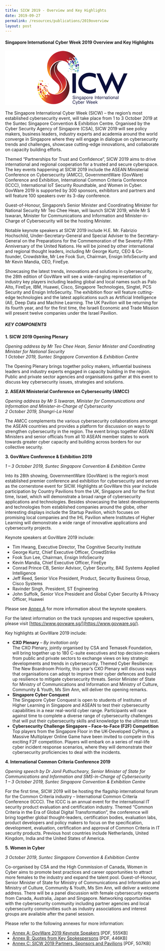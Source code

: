 ```yaml
---
title: SICW 2019 - Overview and Key Highlights
date: 2019-09-27
permalink: /resources/publications/2019overview
layout: post
---
```


#### **Singapore International Cyber Week 2019 Overview and Key Highlights**

![SICW](/images/logos/logo-sicw-full-wspace-lr-h300.png)

The Singapore International Cyber Week (SICW) – the region’s most established cybersecurity event, will take place from 1 to 3 October 2019 at the Suntec Singapore Convention & Exhibition Centre. Organised by the Cyber Security Agency of Singapore (CSA), SICW 2019 will see policy makers, business leaders, industry experts and academia around the world converge in Singapore where they will engage in dialogue on cybersecurity trends and challenges, showcase cutting-edge innovations, and collaborate on capacity building efforts.

Themed “Partnerships for Trust and Confidence”, SICW 2019 aims to drive international and regional cooperation for a trusted and secure cyberspace. The key events happening at SICW 2019 include the ASEAN Ministerial Conference on Cybersecurity (AMCC), GovernmentWare (GovWare) Conference and Exhibition, International Common Criteria Conference (ICCC), International IoT Security Roundtable, and Women in Cyber. GovWare 2019 is supported by 300 sponsors, exhibitors and partners and will feature 100 speakers over its 3-day conference.

Guest-of-Honour, Singapore’s Senior Minister and Coordinating Minister for National Security Mr Teo Chee Hean, will launch SICW 2019, while Mr S Iswaran, Minister for Communications and Information and Minister-in-Charge of Cybersecurity will be the hosting Minister.

Notable keynote speakers at SICW 2019 include H.E. Mr. Fabrizio Hochschild, Under-Secretary-General and Special Adviser to the Secretary-General on the Preparations for the Commemoration of the Seventy-Fifth Anniversary of the United Nations. He will be joined by other international and regional thought leaders, including Mr George Kurtz, CEO & Co-founder, Crowdstrike, Mr Lee Fook Sun, Chairman, Ensign InfoSecurity and Mr Kevin Mandia, CEO, FireEye.

Showcasing the latest trends, innovations and solutions in cybersecurity, the 28th edition of GovWare will see a wide-ranging representation of industry key players including leading global and local names such as Palo Alto, FireEye, IBM, Huawei, Cisco, Singapore Technologies, Singtel, PCS Security and Ensign InfoSecurity. The exhibition floor will feature cutting-edge technologies and the latest applications such as Artificial Intelligence (AI), Deep Data and Machine Learning. The UK Pavilion will be returning for its fourth year, and for the first time, the Israeli Economic and Trade Mission will present twelve companies under the Israel Pavilion.

##### **KEY COMPONENTS**

**1. SICW 2019 Opening Plenary**

*Opening address by Mr Teo Chee Hean, Senior Minister and Coordinating Minister for National Security  
1 October 2019, Suntec Singapore Convention & Exhibition Centre*

The Opening Plenary brings together policy makers, influential business leaders and industry experts engaged in capacity building in the region. Public and private sector agencies and organisations gather at this event to discuss key cybersecurity issues, strategies and solutions.

**2. ASEAN Ministerial Conference on Cybersecurity (AMCC)**

*Opening address by Mr S Iswaran, Minister for Communications and Information and Minister-in-Charge of Cybersecurity  
2 October 2019, Shangri-La Hotel*

The AMCC complements the various cybersecurity collaborations amongst the ASEAN countries and provides a platform for discussion on ways to strengthen cybersecurity in the region. The event brings together ASEAN Ministers and senior officials from all 10 ASEAN member states to work towards greater cyber capacity and building across borders for our collective security.

**3. GovWare Conference & Exhibition 2019**

*1 – 3 October 2019, Suntec Singapore Convention & Exhibition Centre*

Into its 28th showing, GovernmentWare (GovWare) is the region’s most established premier conference and exhibition for cybersecurity and serves as the cornerstone event for SICW. Highlights at GovWare this year include participation by Country Pavilions from the UK, Singapore and for the first time, Israel, which will demonstrate a broad range of cybersecurity applications and technologies. Besides showcasing the latest developments and technologies from established companies around the globe, other interesting displays include the Startup Pavilion, which focuses on promising local companies and the IHL Pavilion where Institutes of Higher Learning will demonstrate a wide range of innovative applications and cybersecurity projects.

Keynote speakers at GovWare 2019 include:
* Tim Hwang, Executive Director, The Cognitive Security Institute
* George Kurtz, Chief Executive Officer, CrowdStrike
* Fook Sun Lee, Chairman, Ensign InfoSecurity
* Kevin Mandia, Chief Executive Officer, FireEye
* Conrad Prince CB, Senior Advisor, Cyber Security, BAE Systems Applied Intelligence
* Jeff Reed, Senior Vice President, Product, Security Business Group, Cisco Systems
* Ravinder Singh, President, ST Engineering
* John Suffolk, Senior Vice President and Global Cyber Security & Privacy Officer, Huawei

Please see [Annex A](https://www.csa.gov.sg/-/media/Csa/Documents/SICW_2019/SICW2019_AnnexA.pdf) for more information about the keynote speakers.

For the latest information on the track synopses and respective speakers, please visit [https://www.govware.sg/](https://www.govware.sg/).

Key highlights at GovWare 2019 include:

* **CXO Plenary** – *By invitation only*  
The CXO Plenary, jointly organised by CSA and Temasek Foundation, will bring together up to 180 C-suite executives and top decision-makers from public and private sectors to exchange views on key strategic developments and trends in cybersecurity. Themed Cyber Resilience: The New Boardroom Priority, this year’s CXO Plenary will discuss ways that organisations can adopt to improve their cyber defences and build up resilience to mitigate cybersecurity threats. Senior Minister of State for Ministry of Communications and Information and Ministry of Culture, Community & Youth, Ms Sim Ann, will deliver the opening remarks.
* **Singapore Cyber Conquest**  
The Singapore Cyber Conquest is open to students of Institutes of Higher Learning in Singapore and ASEAN to test their cybersecurity capabilities in a near real-world cyber range. Participants will race against time to complete a diverse range of cybersecurity challenges that will put their cybersecurity skills and knowledge to the ultimate test.
* **Cybersecurity Challenge Singapore – Face-to-Face (F2F) Competition**  
Top players from the Singapore Floor in the UK-Developed CyPhinx, a Massive Multiplayer Online Game have been invited to compete in this exciting F2F competition. Players will embark on a series of real-life cyber incident response scenarios, where they will demonstrate their cybersecurity proficiencies to deal with the incidents.

**4. International Common Criteria Conference 2019**

*Opening speech by Dr Janil Puthucheary, Senior Minister of State for Communications and Information and SMS-in-Charge of Cybersecurity  
1 – 3 October 2019, Suntec Singapore Convention & Exhibition Centre*

For the first time, SICW 2019 will be hosting the flagship international forum for the Common Criteria industry – International Common Criteria Conference (ICCC). The ICCC is an annual event for the international IT security product evaluation and certification industry. Themed “Common Criteria in the Era of Global Digital Transformation”, the conference will bring together global thought-leaders, certification bodies, evaluation labs, product developers and policy makers to focus on the specification, development, evaluation, certification and approval of Common Criteria in IT security products. Previous host countries include Netherlands, United Kingdom, India and the United States of America.

**5. Women in Cyber**

*3 October 2019, Suntec Singapore Convention & Exhibition Centre*

Co-organised by CSA and the High Commission of Canada, Women in Cyber aims to promote best practices and career opportunities to attract more females to the industry and expand the talent pool. Guest-of-Honour, Senior Minister of State for Ministry of Communications and Information and Ministry of Culture, Community & Youth, Ms Sim Ann, will deliver a welcome address. There will be a panel discussion with female cybersecurity experts from Canada, Australia, Japan and Singapore. Networking opportunities with the cybersecurity community including partner agencies and local cybersecurity communities such as industry associations and interest groups are available after the panel session.

Please refer to the following annexes for more information:

* [Annex A: GovWare 2019 Keynote Speakers](https://www.csa.gov.sg/-/media/Csa/Documents/SICW_2019/SICW2019_AnnexA.pdf) [PDF, 555KB] 
* [Annex B: Quotes from Key Spokespersons](https://www.csa.gov.sg/-/media/Csa/Documents/SICW_2019/SICW2019_AnnexB.pdf) [PDF, 446KB]
* [Annex C: SICW 2019 Partners, Sponsors and Pavilions](https://www.csa.gov.sg/-/media/Csa/Documents/SICW_2019/SICW2019_AnnexC.pdf) [PDF, 507KB]